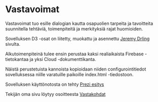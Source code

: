 ﻿# Vastavoimat

Vastavoimat tuo esille dialogian kautta osapuolien tarpeita ja tavoitteita suunnitella tehtäviä, toimenpiteitä ja merkityksiä rajat huomioiden.

Sovelluksen D3 -osat on liitetty, muokattu ja asennettu <a href="http://bl.ocks.org/jdarling/2d4e84460d5f5df9c0ff">Jeremy Drling</a> sivulta.

Alkutoimenpiteinä tulee ensin perustaa kaksi realiaikaista Firebase -tietokantaa ja yksi Cloud -dokumenttikanta.  

Näistä perustetuista kannoista kopioidaan niiden configurointitiedot sovelluksessa niille varatuille paikoille index.html -tiedostoon.

Sovelluksen käyttönotosta on tehty <a href="https://prezi.com/p/-by4ekl1ky0q/?present=1">Prezi esitys</a>

Tekijän oma sivu löytyy osoitteesta <a href="https://vastakohdat-b5663.firebaseapp.com">Vastakohdat</a>

